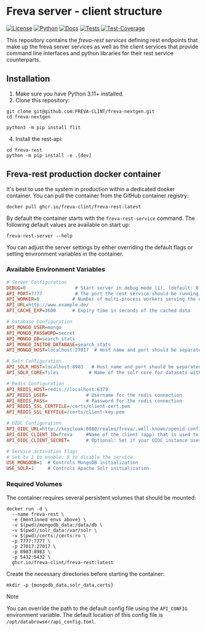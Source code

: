 # Freva server - client structure

[![License](https://img.shields.io/badge/License-BSD-purple.svg)](LICENSE)
[![Python](https://img.shields.io/badge/python-3.12-red.svg)](https://www.python.org/downloads/release/python-312/)
[![Docs](https://img.shields.io/badge/API-Doc-green.svg)](https://freva-clint.github.io/freva-nextgen)
[![Tests](https://github.com/FREVA-CLINT/freva-nextgen/actions/workflows/ci_job.yml/badge.svg)](https://github.com/FREVA-CLINT/freva-nextgen/actions)
[![Test-Coverage](https://codecov.io/github/FREVA-CLINT/freva-nextgen/branch/init/graph/badge.svg?token=dGhXxh7uP3)](https://codecov.io/github/FREVA-CLINT/freva-nextgen)

This repository contains the *freva-rest services* defining rest endpoints
that make up the freva server services as well as the client
services that provide command line interfaces and python libraries for their
rest service counterparts.

## Installation

1. Make sure you have Python 3.11+ installed.
2. Clone this repository:

```console
git clone git@github.com:FREVA-CLINT/freva-nextgen.git
cd freva-nextgen
```

```console
python3 -m pip install flit
```

4. Install the rest-api:

```console
cd freva-rest
python -m pip install -e .[dev]
```

## Freva-rest production docker container
It's best to use the system in production within a dedicated docker container.
You can pull the container from the GitHub container registry:

```console
docker pull ghcr.io/freva-clint/freva-rest:latest
```

By default the container starts with the ``freva-rest-service`` command.
The following default values are available on start up:

```console
freva-rest-server --help
```

You can adjust the server settings by either overriding the default flags or setting environment variables in the container.

### Available Environment Variables

```ini
# Server Configuration
DEBUG=0                  # Start server in debug mode (1), (default: 0 -> no debug)
API_PORT=7777            # The port the rest service should be running on
API_WORKER=8            # Number of multi-process workers serving the API
API_URL=http://www.example.de/
API_CACHE_EXP=3600      # Expiry time in seconds of the cached data

# Database Configuration
API_MONGO_USER=mongo
API_MONGO_PASSWORD=secret
API_MONGO_DB=search_stats
API_MONGO_INITDB_DATABASE=search_stats
API_MONGO_HOST=localhost:27017  # Host name and port should be separated by ":"

# Solr Configuration
API_SOLR_HOST=localhost:8983   # Host name and port should be separated by ":"
API_SOLR_CORE=files           # Name of the solr core for datasets with multiple versions

# Redis Configuration
API_REDIS_HOST=redis://localhost:6379
API_REDIS_USER=              # Username for the redis connection
API_REDIS_PASS=              # Password for the redis connection
API_REDIS_SSL_CERTFILE=/certs/client-cert.pem
API_REDIS_SSL_KEYFILE=/certs/client-key.pem

# OIDC Configuration
API_OIDC_URL=http://keycloak:8080/realms/freva/.well-known/openid-configuration
API_OIDC_CLIENT_ID=freva     #Name of the client (app) that is used to create the access tokens, defaults to freva
API_OIDC_CLIENT_SECRET=      # Optional: Set if your OIDC instance uses a client secret

# Service activation flags
# Set to 1 to enable, 0 to disable the service
USE_MONGODB=1  # Controls MongoDB initialization
USE_SOLR=1     # Controls Apache Solr initialization
```

### Required Volumes
The container requires several persistent volumes that should be mounted:

```console
docker run -d \
  --name freva-rest \
  -e {mentioned envs above} \
  -v $(pwd)/mongodb_data:/data/db \
  -v $(pwd)/solr_data:/var/solr \
  -v $(pwd)/certs:/certs:ro \
  -p 7777:7777 \
  -p 27017:27017 \
  -p 8983:8983 \
  -p 5432:5432 \
  ghcr.io/freva-clint/freva-rest:latest
```

Create the necessary directories before starting the container:
```console
mkdir -p {mongodb_data,solr_data,certs}
```

> [!NOTE]
> You can override the path to the default config file using the ``API_CONFIG``
         environment variable. The default location of this config file is
         ``/opt/databrowser/api_config.toml``.

